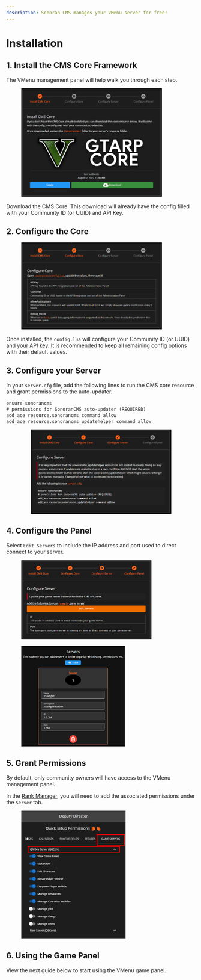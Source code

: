 ```yaml
---
description: Sonoran CMS manages your VMenu server for free!
---
```


# Installation

## 1. Install the CMS Core Framework

The VMenu management panel will help walk you through each step.

<figure><img src="../../.gitbook/assets/image (2) (1) (1) (1) (1) (1) (1) (1).png" alt="" width="375"><figcaption></figcaption></figure>

Download the CMS Core. This download will already have the config filled with your Community ID (or UUID) and API Key.

## 2. Configure the Core

<figure><img src="../../.gitbook/assets/image (3) (1) (1) (1) (1) (1).png" alt="" width="375"><figcaption></figcaption></figure>

Once installed, the `config.lua` will configure your Community ID (or UUID) and your API key. It is recommended to keep all remaining config options with their default values.

## 3. Configure your Server

In your `server.cfg` file, add the following lines to run the CMS core resource and grant permissions to the auto-updater.

```
ensure sonorancms
# permissions for SonoranCMS auto-updater (REQUIRED)
add_ace resource.sonorancms command allow
add_ace resource.sonorancms_updatehelper command allow
```

<div align="center" data-full-width="false"><figure><img src="../../.gitbook/assets/image (4) (1) (1) (1) (1).png" alt="" width="375"><figcaption></figcaption></figure></div>

## 4. Configure the Panel

Select `Edit Servers` to include the IP address and port used to direct connect to your server.

<figure><img src="../../.gitbook/assets/image (5) (1) (1) (1) (1).png" alt="" width="347"><figcaption></figcaption></figure>

<figure><img src="../../.gitbook/assets/image (6) (1) (1) (1).png" alt="" width="276"><figcaption></figcaption></figure>

## 5. Grant Permissions

By default, only community owners will have access to the VMenu management panel.

In the [Rank Manager](../teamspeak-3-role-sync/adding-ranks.md), you will need to add the associated permissions under the `Server` tab.

<figure><img src="../../.gitbook/assets/CMS_GameServerPermsAnnotatedLess.png" alt="" width="278"><figcaption></figcaption></figure>

## 6. Using the Game Panel

View the next guide below to start using the VMenu game panel.
